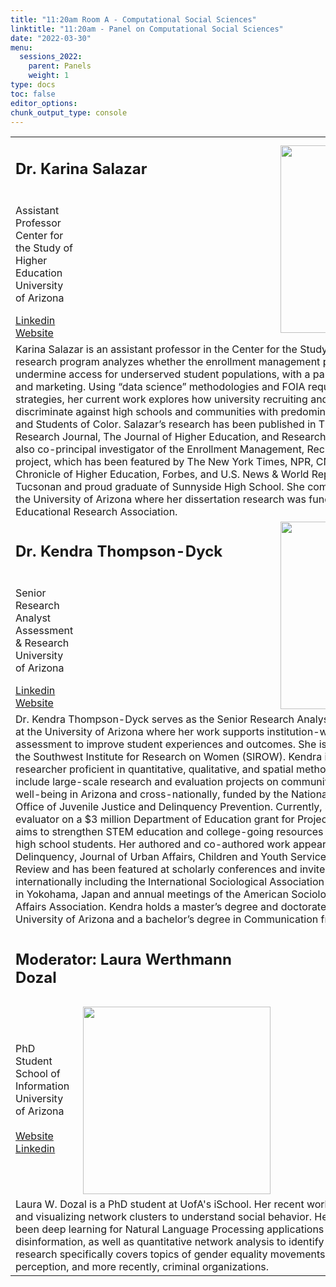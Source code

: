 ```yaml
---
title: "11:20am Room A - Computational Social Sciences"
linktitle: "11:20am - Panel on Computational Social Sciences"
date: "2022-03-30"
menu:
  sessions_2022:
    parent: Panels
    weight: 1
type: docs
toc: false
editor_options:
chunk_output_type: console
---
```


<TABLE class="bio-table">

  <!--- #################Speaker 1############## --->
  <tr>
    <td COLSPAN="2">
      <h2>Dr. Karina Salazar</h2>
    </td>
    <td ROWSPAN="3"><img style="float: left;" src="/img/karina-salazar.jpg" width="300" /></td>
  </tr>
  <tr>
    <td ROWSPAN="2">
    <p>Assistant Professor<br>Center for the Study of Higher Education<br>University of Arizona</p>
    <i class="fab fa-linkedin"></i> <a href="https://www.linkedin.com/in/karina-salazar-9a303582" target="_blank" rel="noopener">Linkedin</a> <br>
    <i class="fa fa-link"></i> <a href="https://coe.arizona.edu/person/karina-g-salazar" target="_blank" rel="noopener">Website</a>
    </td>
    <td>
    </td>
  </tr>
  <tr>
    <td>
    </td>
  </tr>
  <tr>
    <td COLSPAN="3">
      Karina Salazar is an assistant professor in the Center for the Study of Higher Education. Her research program analyzes whether the enrollment management practices of public universities undermine access for underserved student populations, with a particular focus on recruiting and marketing. Using “data science” methodologies and FOIA requests as data collection strategies, her current work explores how university recruiting and marketing efforts spatially discriminate against high schools and communities with predominantly low-income students and Students of Color. 
      Salazar’s research has been published in The American Educational Research Journal, The Journal of Higher Education, and Research in Higher Education.  She is also co-principal investigator of the Enrollment Management, Recruiting, and Access research project, which has been featured by The New York Times, NPR, CNN, Inside Higher Ed, The Chronicle of Higher Education, Forbes, and U.S. News & World Report. Salazar is a local Tucsonan and proud graduate of Sunnyside High School. She completed her graduate work at the University of Arizona where her dissertation research was funded by the American Educational Research Association. </td>
    </td>
  </tr>

  <!--- #################Speaker 2############## --->
  <tr>
    <td COLSPAN="2">
      <h2>Dr. Kendra Thompson-Dyck</h2>
    </td>
    <td ROWSPAN="3"><img style="float: left;" src="/img/kendra-thompson-dyck.jpg" width="300" /></td>
  </tr>
  <tr>
    <td ROWSPAN="2">
    <p>Senior Research Analyst<br>Assessment & Research<br>University of Arizona</p>
    <i class="fab fa-linkedin"></i> <a href=https://www.linkedin.com/in/natasha-warner-0a5050180/" target="_blank" rel="noopener">Linkedin</a><br>
    <i class="fa fa-link"></i> <a href="https://nwarner.faculty.arizona.edu/" target="_blank" rel="noopener">Website</a>
    </td>
    
    
  </tr>
  <tr>
    <td></td>
  </tr>
  <tr>
    <td COLSPAN="3">
      Dr. Kendra Thompson-Dyck serves as the Senior Research Analyst in Assessment & Research at the University of Arizona where her work supports institution-wide data collection and assessment to improve student experiences and outcomes. She is also a research affiliate of the Southwest Institute for Research on Women (SIROW).  
Kendra is an experienced applied researcher proficient in quantitative, qualitative, and spatial methods. Past collaborations include large-scale research and evaluation projects on community infrastructure and youth well-being in Arizona and cross-nationally, funded by the National Science Foundation and Office of Juvenile Justice and Delinquency Prevention. Currently, she serves as a program evaluator on a $3 million Department of Education grant for Project Outreach FAMILIA which aims to strengthen STEM education and college-going resources for low-income, Hispanic high school students.
Her authored and co-authored work appears in the Crime and Delinquency, Journal of Urban Affairs, Children and Youth Services Review, and Drug Court Review and has been featured at scholarly conferences and invited talks nationally and internationally including the International Sociological Association World Congress of Sociology in Yokohama, Japan and annual meetings of the American Sociological Association and Urban Affairs Association. 
Kendra holds a master’s degree and doctorate in Sociology from the University of Arizona and a bachelor’s degree in Communication from Seattle Pacific University. </td>
   
      
  </tr>

 

  <tr>
    <td COLSPAN="2">
      <h2>Moderator: Laura Werthmann Dozal</h2>
    </td>
    
  </tr>
  <tr>
    <td ROWSPAN="3">
      PhD Student<br>
      School of Information<br>
      University of Arizona<br><br>
      <i class="fa fa-link"></i> <a href="https://sites.google.com/site/jmp2114" target="_blank" rel="noopener">Website</a><br>
      <i class="fab fa-linkedin"></i> <a href="https://www.linkedin.com/in/laurawerthmann/" target="_blank" rel="noopener">Linkedin</a>
      </td>
      
  </tr>
  <tr>
    <td></td>
  </tr>
  <tr>
    <td><img style="float: left;" src="/img/laura-dozal.jpg" width="300" /></td>
  </tr>
  
  <tr>
    <td COLSPAN="3">
      Laura W. Dozal is a PhD student at UofA's iSchool. Her recent work has focused on analyzing and visualizing network clusters to understand social behavior. Her methods in the past have been deep learning for Natural Language Processing applications of online crime and disinformation, as well as quantitative network analysis to identify community spaces. Her research specifically covers topics of gender equality movements in Latin America, community perception, and more recently, criminal organizations.
    </td>
</TABLE>
